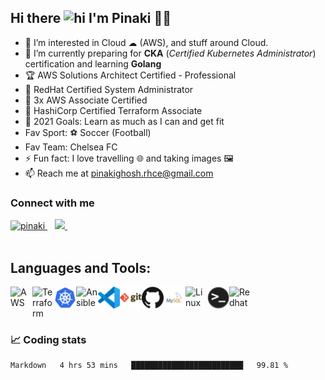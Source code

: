 ## Hi there <img src="https://user-images.githubusercontent.com/1303154/88677602-1635ba80-d120-11ea-84d8-d263ba5fc3c0.gif" width="28px" alt="hi"> I'm Pinaki 👨‍💻
<!--## Principal Operations Engineer (Cloud)-->
- 👀 I’m interested in Cloud ☁ (AWS), and stuff around Cloud.
- 🌱 I’m currently preparing for **CKA** (_Certified Kubernetes Administrator_) certification and learning **Golang**
- :trophy: AWS Solutions Architect Certified - Professional
- :medal_sports: RedHat Certified System Administrator
- :1st_place_medal: 3x AWS Associate Certified
- :medal_sports: HashiCorp Certified Terraform Associate
- 🥅 2021 Goals: Learn as much as I can and get fit
- Fav Sport: :soccer: Soccer (Football)
- Fav Team: Chelsea FC 
- ⚡ Fun fact: I love travelling :globe_with_meridians: and taking images :framed_picture:
- 📫 Reach me at pinakighosh.rhce@gmail.com

### Connect with me
<!--:mailbox: Reach me out!:-->
<!--
[<img align="left" alt="pinaki | Linkedin" width="22px" src="https://cdn.jsdelivr.net/npm/simple-icons@v3/icons/linkedin.svg" />][linkedin]
[<img align="left" alt="pinaki | Instagram" width="22px" src="https://cdn.jsdelivr.net/npm/simple-icons@v3/icons/instagram.svg" />][instagram]
:-->
<!--Different Version:-->
  <a href="https://www.linkedin.com/in/pinakig/">
    <img alt="pinaki" src="https://img.shields.io/badge/pinaki-%230077B5.svg?&style=for-the-badge&logo=linkedin&logoColor=white" />
  </a>&nbsp;&nbsp;
  <a href="https://www.instagram.com/_findingfocuz_/">
    <img src="https://img.shields.io/badge/findingfocuz-%23E4405F.svg?&style=for-the-badge&logo=instagram&logoColor=white" />        
  </a>&nbsp;&nbsp;

<br />
<br />

## Languages and Tools:
<img align="left" alt="AWS" width="35px" src="https://user-images.githubusercontent.com/36029504/124854749-70dcc500-dfc5-11eb-9fe1-0abf6cd1f717.png">
<!---<img align="left" alt="Terraform" width="35px" src="https://user-images.githubusercontent.com/36029504/124854852-9f5aa000-dfc5-11eb-8f74-6f0b94a8dd21.png"> -->
<img align="left" alt="Terraform" width="35px" src="https://user-images.githubusercontent.com/36029504/124857459-fe221880-dfc9-11eb-8b4b-a178562128b1.png">
<img align="left" alt="Kubernetes" width="35px" src="https://raw.githubusercontent.com/github/explore/80688e429a7d4ef2fca1e82350fe8e3517d3494d/topics/kubernetes/kubernetes.png">
<img align="left" alt="Ansible" width="35px" src="https://user-images.githubusercontent.com/36029504/124856771-c2d31a00-dfc8-11eb-9aae-7d2a7f12e29c.png">
<img align="left" alt="Visual Studio Code" width="35px" src="https://raw.githubusercontent.com/github/explore/80688e429a7d4ef2fca1e82350fe8e3517d3494d/topics/visual-studio-code/visual-studio-code.png" />
<img align="left" alt="Git" width="35px" src="https://raw.githubusercontent.com/github/explore/80688e429a7d4ef2fca1e82350fe8e3517d3494d/topics/git/git.png" />
<img align="left" alt="GitHub" width="35" src="https://raw.githubusercontent.com/github/explore/78df643247d429f6cc873026c0622819ad797942/topics/github/github.png" />
<!--- <img align="left" alt="GitHub" width="35px" src="https://raw.githubusercontent.com/github/explore/78df643247d429f6cc873026c0622819ad797942/topics/github/github.png"/> -->
<img align="left" alt="MySQL" width="35px" src="https://raw.githubusercontent.com/github/explore/80688e429a7d4ef2fca1e82350fe8e3517d3494d/topics/mysql/mysql.png" />
<img align="left" alt="Linux" width="35px" src="https://user-images.githubusercontent.com/36029504/124856611-74258000-dfc8-11eb-9164-4abd9b49a080.png">
<img align="left" alt="Terminal" width="35px" src="https://raw.githubusercontent.com/github/explore/80688e429a7d4ef2fca1e82350fe8e3517d3494d/topics/terminal/terminal.png" />
<img align="left" alt="Redhat" width="35px" src="https://user-images.githubusercontent.com/36029504/124856707-a636e200-dfc8-11eb-9544-6a6294c152ac.png">

<br />  
<br />
<br />

### &#x1f4c8; Coding stats
<!--START_SECTION:waka-->
```text
Markdown   4 hrs 53 mins   █████████████████████████   99.81 % 
```
<!--END_SECTION:waka-->

[linkedin]: https://www.linkedin.com/in/pinakig/
[instagram]: https://www.instagram.com/_findingfocuz_/

<!---Multiple option to check for Coding Stats
[![Top Langs](https://github-readme-stats.vercel.app/api/top-langs/?username=anuraghazra)](https://github.com/pinakig22/github-readme-stats)
<a href="https://github.com/pinakig22">
  <img align="center" src="https://github-readme-stats.vercel.app/api/top-langs/?username=pinakig22&title_color=ffffff&text_color=c9cacc&icon_color=2bbc8a&bg_color=1d1f21&langs_count=3" />
</a>
--->

<!---
pinakig22/pinakig22 is a ✨ special ✨ repository because its `README.md` (this file) appears on your GitHub profile.
You can click the Preview link to take a look at your changes.
--->
<!---
Useful websites
https://github.com/ikatyang/emoji-cheat-sheet/blob/master/README.md#award-medal
--->

